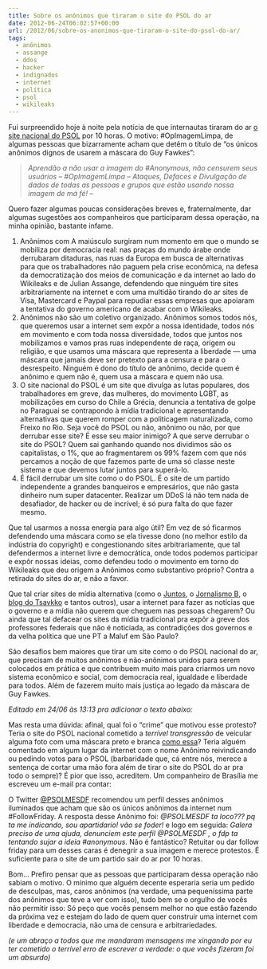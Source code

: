 ```yaml
---
title: Sobre os anônimos que tiraram o site do PSOL do ar
date: 2012-06-24T06:02:57+00:00
url: /2012/06/sobre-os-anonimos-que-tiraram-o-site-do-psol-do-ar/
tags:
  - anônimos
  - assange
  - ddos
  - hacker
  - indignados
  - internet
  - política
  - psol
  - wikileaks
---
```


Fui surpreendido hoje à noite pela notícia de que internautas tiraram do ar [o site nacional do PSOL][1] por 10 horas. O motivo: #OpImagemLimpa, de algumas pessoas que bizarramente acham que detêm o título de “os únicos anônimos dignos de usarem a máscara do Guy Fawkes”:

> _Aprendão a não usar a imagem do #Anonymous, não censurem seus usuários – #OpImagemLimpa – Ataques, Defaces e Divulgação de dados de todas as pessoas e grupos que estão usando nossa imagem de má fé! –_

Quero fazer algumas poucas considerações breves e, fraternalmente, dar algumas sugestões aos companheiros que participaram dessa operação, na minha opinião, bastante infame.

1. Anônimos com A maiúsculo surgiram num momento em que o mundo se mobiliza por democracia real: nas praças do mundo árabe onde derrubaram ditaduras, nas ruas da Europa em busca de alternativas para que os trabalhadores não paguem pela crise econômica, na defesa da democratização dos meios de comunicação e da internet ao lado do Wikileaks e de Julian Assange, defendendo que ninguém tire sites arbitrariamente na internet e com uma multidão tirando do ar sites de Visa, Mastercard e Paypal para repudiar essas empresas que apoiaram a tentativa do governo americano de acabar com o Wikileaks.
2. Anônimos não são um coletivo organizado. Anônimos somos todos nós, que queremos usar a internet sem expôr a nossa identidade, todos nós em movimento e com toda nossa diversidade, todos que juntos nos mobilizamos e vamos pras ruas independente de raça, origem ou religião, e que usamos uma máscara que representa a liberdade — uma máscara que jamais deve ser pretexto para a censura e para o desrespeito. Ninguém é dono do título de anônimo, decide quem é anônimo e quem não é, quem usa a máscara e quem não usa.
3. O site nacional do PSOL é um site que divulga as lutas populares, dos trabalhadores em greve, das mulheres, do movimento LGBT, as mobilizações em curso do Chile a Grécia, denuncia a tentativa de golpe no Paraguai se contrapondo à mídia tradicional e apresentando alternativas que querem romper com a politicagem naturalizada, como Freixo no Rio. Seja você do PSOL ou não, anônimo ou não, por que derrubar esse site? É esse seu maior inimigo? A que serve derrubar o site do PSOL? Quem sai ganhando quando nos dividimos são os capitalistas, o 1%, que ao fragmentarem os 99% fazem com que nós percamos a noção de que fazemos parte de uma só classe neste sistema e que devemos lutar juntos para superá-lo.
4. É fácil derrubar um site como o do PSOL. É o site de um partido independente a grandes banqueiros e empresários, que não gasta dinheiro num super datacenter. Realizar um DDoS lá não tem nada de desafiador, de hacker ou de incrível; é só pura falta do que fazer mesmo.

Que tal usarmos a nossa energia para algo útil? Em vez de só ficarmos defendendo uma máscara como se ela tivesse dono (no melhor estilo da indústria do copyright) e congestionando sites arbitrariamente, que tal defendermos a internet livre e democrática, onde todos podemos participar e expôr nossas ideias, como defendeu todo o movimento em torno do Wikileaks que deu origem a Anônimos como substantivo próprio? Contra a retirada do sites do ar, e não a favor.

Que tal criar sites de mídia alternativa (como o [Juntos][2], o [Jornalismo B][3], o [blog do Tsavkko][4] e tantos outros), usar a internet para fazer as notícias que o governo e a mídia não querem que cheguem nas pessoas chegarem? Ou ainda que tal defacear os sites da mídia tradicional pra expôr a greve dos professores federais que não é noticiada, as contradições dos governos e da velha política que une PT a Maluf em São Paulo?

São desafios bem maiores que tirar um site como o do PSOL nacional do ar, que precisam de muitos anônimos e não-anônimos unidos para serem colocados em prática e que contribuem muito mais para criarmos um novo sistema econômico e social, com democracia real, igualdade e liberdade para todos. Além de fazerem muito mais justiça ao legado da máscara de Guy Fawkes.

_Editado em 24/06 às 13:13 pra adicionar o texto abaixo:_

Mas resta uma dúvida: afinal, qual foi o “crime” que motivou esse protesto? Teria o site do PSOL nacional cometido a _terrível transgressão_ de veicular alguma foto com uma máscara preto e branca [como essa][5]? Teria alguém comentado em algum lugar da internet com o nome Anônimo reivindicando ou pedindo votos para o PSOL (barbaridade que, cá entre nós, merece a sentença de cortar uma mão fora além de tirar o site do PSOL do ar pra todo o sempre)? É pior que isso, acreditem. Um companheiro de Brasília me escreveu um e-mail pra contar:

O Twitter [@PSOLMESDF][6] recomendou um perfil desses anônimos iluminados que acham que são os únicos anônimos da internet num #FollowFriday. A resposta desse Anônimo foi: _@PSOLMESDF ta loco??? pq ta me indicando, sou apartidario! vão se foder!_ e logo em seguida: _Galera preciso de uma ajuda, denunciem este perfil @PSOLMESDF , o fdp ta tentando sujar a ideia ‪#anonymous‬_. Não é fantástico? Retuitar ou dar follow friday para um desses caras é denegrir a sua imagem e merece protestos. É suficiente para o site de um partido sair do ar por 10 horas.

Bom… Prefiro pensar que as pessoas que participaram dessa operação não sabiam o motivo. O mínimo que alguém decente esperaria seria um pedido de desculpas, mas, caros anônimos (na verdade, uma pequeníssima parte dos anônimos que teve a ver com isso), tudo bem se o orgulho de vocês não permitir isso: Só peço que vocês pensem melhor no que estão fazendo da próxima vez e estejam do lado de quem quer construir uma internet com liberdade e democracia, não uma de censura e arbitrariedades.

_(e um abraço a todos que me mandaram mensagens me xingando por eu ter cometido o terrível erro de escrever a verdade: o que vocês fizeram foi um absurdo)_

[1]: http://www.psol50.org.br/
[2]: http://juntos.org.br/
[3]: http://jornalismob.com/
[4]: http://tsavkko.com.br/
[5]: /wp-content/uploads/2012/06/548895_3657547996118_1909347703_o.jpg
[6]: http://twitter.com/PSOLMESDF
